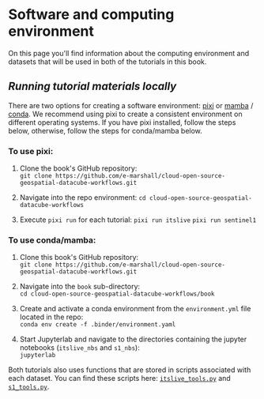 # Software and computing environment

On this page you'll find information about the computing environment and datasets that will be used in both of the tutorials in this book.

## *Running tutorial materials locally*

There are two options for creating a software environment: [pixi](https://pixi.sh/latest/) or [mamba](https://mamba.readthedocs.io/en/latest/) / [conda](https://docs.conda.io/projects/conda/en/latest/user-guide/getting-started.html). We recommend using pixi to create a consistent environment on different operating systems. If you have pixi installed, follow the steps below, otherwise, follow the steps for conda/mamba below.

### To use pixi:
1. Clone the book's GitHub repository:   
    ```git clone https://github.com/e-marshall/cloud-open-source-geospatial-datacube-workflows.git```

2. Navigate into the repo environment:
```cd cloud-open-source-geospatial-datacube-workflows```

3. Execute `pixi run` for each tutorial:
```pixi run itslive```
```pixi run sentinel1```

### To use conda/mamba:

1. Clone this book's GitHub repository:  
```git clone https://github.com/e-marshall/cloud-open-source-geospatial-datacube-workflows.git```

2. Navigate into the `book` sub-directory:  
```cd cloud-open-source-geospatial-datacube-workflows/book```

3. Create and activate a conda environment from the `environment.yml` file located in the repo:  
```conda env create -f .binder/environment.yaml```

4. Start Jupyterlab and navigate to the directories containing the jupyter notebooks (`itslive_nbs` and `s1_nbs`):  
```jupyterlab```

Both tutorials also uses functions that are stored in scripts associated with each dataset. You can find these scripts here: [`itslive_tools.py`](../itslive_nbs/itslive_tools.py) and [`s1_tools.py`](../s1_nbs/s1_tools.py).

